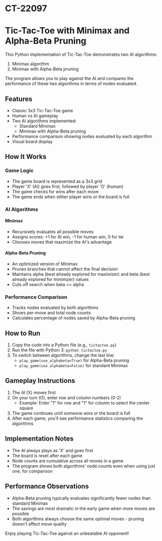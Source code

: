 # CT-22097
# Tic-Tac-Toe with Minimax and Alpha-Beta Pruning

This Python implementation of Tic-Tac-Toe demonstrates two AI algorithms:
1. Minimax algorithm
2. Minimax with Alpha-Beta pruning

The program allows you to play against the AI and compares the performance of these two algorithms in terms of nodes evaluated.

## Features

- Classic 3x3 Tic-Tac-Toe game
- Human vs AI gameplay
- Two AI algorithms implemented:
  - Standard Minimax
  - Minimax with Alpha-Beta pruning
- Performance comparison showing nodes evaluated by each algorithm
- Visual board display

## How It Works

### Game Logic
- The game board is represented as a 3x3 grid
- Player 'X' (AI) goes first, followed by player 'O' (human)
- The game checks for wins after each move
- The game ends when either player wins or the board is full

### AI Algorithms

#### Minimax
- Recursively evaluates all possible moves
- Assigns scores: +1 for AI win, -1 for human win, 0 for tie
- Chooses moves that maximize the AI's advantage

#### Alpha-Beta Pruning
- An optimized version of Minimax
- Prunes branches that cannot affect the final decision
- Maintains alpha (best already explored for maximizer) and beta (best already explored for minimizer) values
- Cuts off search when beta <= alpha

### Performance Comparison
- Tracks nodes evaluated by both algorithms
- Shows per-move and total node counts
- Calculates percentage of nodes saved by Alpha-Beta pruning

## How to Run

1. Copy the code into a Python file (e.g., `tictactoe.py`)
2. Run the file with Python 3: `python tictactoe.py`
3. To switch between algorithms, change the last line:
   - `play_game(use_alphabeta=True)` for Alpha-Beta pruning
   - `play_game(use_alphabeta=False)` for standard Minimax

## Gameplay Instructions

1. The AI (X) moves first
2. On your turn (O), enter row and column numbers (0-2)
   - Example: Enter "1" for row and "1" for column to select the center square
3. The game continues until someone wins or the board is full
4. After each game, you'll see performance statistics comparing the algorithms

## Implementation Notes

- The AI always plays as 'X' and goes first
- The board is reset after each game
- Node counts are cumulative across all moves in a game
- The program shows both algorithms' node counts even when using just one, for comparison

## Performance Observations

- Alpha-Beta pruning typically evaluates significantly fewer nodes than standard Minimax
- The savings are most dramatic in the early game when more moves are possible
- Both algorithms always choose the same optimal moves - pruning doesn't affect move quality

Enjoy playing Tic-Tac-Toe against an unbeatable AI opponent!
